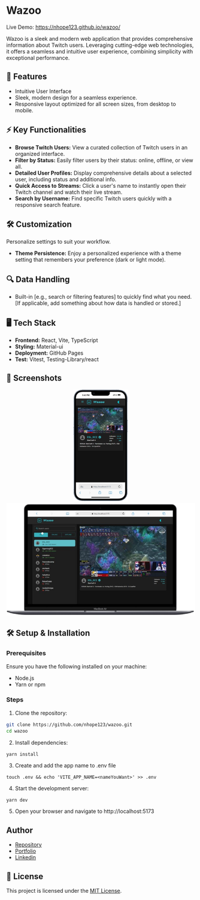 # Wazoo

Live Demo: https://nhope123.github.io/wazoo/

Wazoo is a sleek and modern web application that provides comprehensive information about Twitch users. Leveraging cutting-edge web technologies, it offers a seamless and intuitive user experience, combining simplicity with exceptional performance.

## 🚀 Features

- Intuitive User Interface
- Sleek, modern design for a seamless experience.
- Responsive layout optimized for all screen sizes, from desktop to mobile.

## ⚡ Key Functionalities

- **Browse Twitch Users:** View a curated collection of Twitch users in an organized interface.
- **Filter by Status:** Easily filter users by their status: online, offline, or view all.
- **Detailed User Profiles:** Display comprehensive details about a selected user, including status and additional info.
- **Quick Access to Streams:** Click a user's name to instantly open their Twitch channel and watch their live stream.
- **Search by Username:** Find specific Twitch users quickly with a responsive search feature.

## 🛠️ Customization

Personalize settings to suit your workflow.

- **Theme Persistence:** Enjoy a personalized experience with a theme setting that remembers your preference (dark or light mode).

## 🔍 Data Handling

- Built-in [e.g., search or filtering features] to quickly find what you need.
  [If applicable, add something about how data is handled or stored.]

## 🖥️ Tech Stack

- **Frontend:** React, Vite, TypeScript
- **Styling:** Material-ui
- **Deployment:** GitHub Pages
- **Test:** Vitest, Testing-Library/react

## 📸 Screenshots

<div align='center' >
  <img src='./src/assets/mobile.png' alt='dark mobile screenshot' height='300' />   
  <img src='./src/assets/desktop.png' alt='Desktop screenshot' height='300' />
</div>

## 🛠️ Setup & Installation

### Prerequisites

Ensure you have the following installed on your machine:

- Node.js
- Yarn or npm

### Steps

1. Clone the repository:

```bash
git clone https://github.com/nhope123/wazoo.git
cd wazoo
```

2. Install dependencies:

```bash
yarn install
```

3. Create and add the app name to .env file

```
touch .env && echo 'VITE_APP_NAME=<nameYouWant>' >> .env
```

4. Start the development server:

```
yarn dev
```

5. Open your browser and navigate to http://localhost:5173

## Author

- [Repository](https://github.com/nhope123)
- [Portfolio](https://nhope123.github.io/)
- [Linkedin](https://www.linkedin.com/in/nialhope/)

## 📄 License

This project is licensed under the [MIT License]('https://mit-license.org/').
